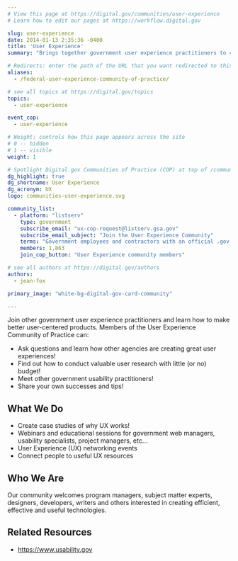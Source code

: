 ```yaml
---
# View this page at https://digital.gov/communities/user-experience
# Learn how to edit our pages at https://workflow.digital.gov

slug: user-experience
date: 2014-01-13 2:35:36 -0400
title: 'User Experience'
summary: "Brings together government user experience practitioners to create better user-centered products for the public."

# Redirects: enter the path of the URL that you want redirected to this page
aliases:
  - /federal-user-experience-community-of-practice/

# see all topics at https://digital.gov/topics
topics:
  - user-experience

event_cop:
  - user-experience

# Weight: controls how this page appears across the site
# 0 -- hidden
# 1 -- visible
weight: 1

# Spotlight Digital.gov Communities of Practice (COP) at top of /communities
dg_highlight: true
dg_shortname: User Experience
dg_acronym: UX
logo: communities-user-experience.svg

community_list:
  - platform: "listserv"
    type: government
    subscribe_email: "ux-cop-request@listserv.gsa.gov"
    subscribe_email_subject: "Join the User Experience Community"
    terms: "Government employees and contractors with an official .gov or .mil email are eligible to join."
    members: 1,863
    join_cop_button: "User Experience community members"

# see all authors at https://digital.gov/authors
authors:
  - jean-fox

primary_image: "white-bg-digital-gov-card-community"

---
```


Join other government user experience practitioners and learn how to make better user-centered products. Members of the User Experience Community of Practice can:

- Ask questions and learn how other agencies are creating great user experiences!
- Find out how to conduct valuable user research with little (or no) budget!
- Meet other government usability practitioners!
- Share your own successes and tips!

## What We Do

* Create case studies of why UX works!
* Webinars and educational sessions for government web managers, usability specialists, project managers, etc…
* User Experience (UX) networking events
* Connect people to useful UX resources

## Who We Are

Our community welcomes program managers, subject matter experts, designers, developers, writers and others interested in creating efficient, effective and useful technologies.

## Related Resources

* https://www.usability.gov
